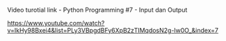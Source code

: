 
Video turotial link - Python Programming #7 - Input dan Output

https://www.youtube.com/watch?v=IkHy98Bxei4&list=PLy3VBpgdBFy6XpB2zTIMqdosN2g-lw0O_&index=7
